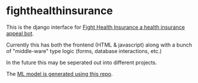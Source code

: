 # fighthealthinsurance

This is the django interface for [Fight Health Insurance a health insurance appeal bot](https://www.fighthealthinsurance.com/).

Currently this has both the frontend (HTML & javascript) along with a bunch of "middle-ware" type logic (forms, database interactions, etc.)

In the future this may be seperated out into different projects.

The [ML model is generated using this repo](https://github.com/totallylegitco/healthinsurance-llm).

